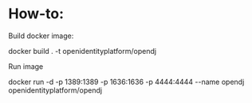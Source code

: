 # How-to:
Build docker image:

docker build . -t openidentityplatform/opendj

Run image

docker run -d -p 1389:1389 -p 1636:1636 -p 4444:4444 --name opendj openidentityplatform/opendj
